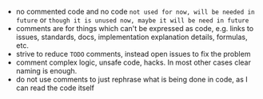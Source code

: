 - no commented code and no code `not used for now, will be needed in future` or `though it is unused now, maybe it will be need in future`
- comments are for things which can't be expressed as code, e.g. links to issues, standards, docs, implementation explanation details, formulas, etc.
- strive to reduce `TODO` comments, instead open issues to fix the problem
- comment complex logic, unsafe code, hacks. In most other cases clear naming is enough.
- do not use comments to just rephrase what is being done in code, as I can read the code itself